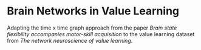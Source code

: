 # Brain Networks in Value Learning
Adapting the time x time graph approach from the paper *Brain state flexibility accompanies motor-skill acquisition* to the value learning dataset from *The network neuroscience of value learning*. 
